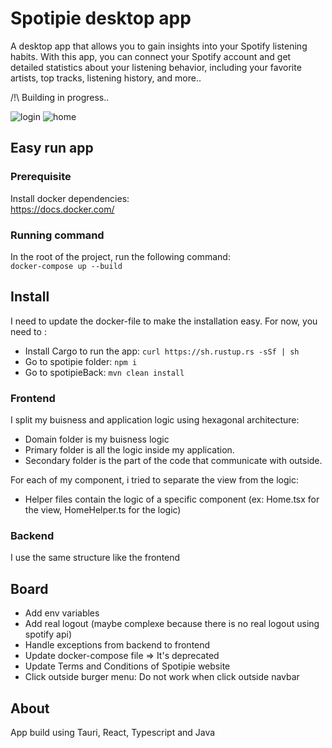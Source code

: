 # Spotipie desktop app

A desktop app that allows you to gain insights into your Spotify listening habits.
With this app, you can connect your Spotify account and get detailed statistics about your listening behavior, including your favorite artists, top tracks, listening history, and more..

/!\ Building in progress..

![login](https://github.com/iammaxence/Spotipie/assets/32987179/b383fd6a-a812-4e6e-950e-a299ac45aed4)
![home](https://github.com/iammaxence/Spotipie/assets/32987179/111f320b-0f69-419b-b88e-1372ce2de51b)

## Easy run app

### Prerequisite

Install docker dependencies:  
https://docs.docker.com/

### Running command

In the root of the project, run the following command:  
`docker-compose up --build`

## Install

I need to update the docker-file to make the installation easy.
For now, you need to :

- Install Cargo to run the app: `curl https://sh.rustup.rs -sSf | sh`
- Go to spotipie folder: `npm i`
- Go to spotipieBack: `mvn clean install`

### Frontend

I split my buisness and application logic using hexagonal architecture:

- Domain folder is my buisness logic
- Primary folder is all the logic inside my application.
- Secondary folder is the part of the code that communicate with outside.

For each of my component, i tried to separate the view from the logic:

- Helper files contain the logic of a specific component (ex: Home.tsx for the view, HomeHelper.ts for the logic)

### Backend

I use the same structure like the frontend

## Board

- Add env variables
- Add real logout (maybe complexe because there is no real logout using spotify api)
- Handle exceptions from backend to frontend
- Update docker-compose file => It's deprecated
- Update Terms and Conditions of Spotipie website
- Click outside burger menu: Do not work when click outside navbar

## About

App build using Tauri, React, Typescript and Java
